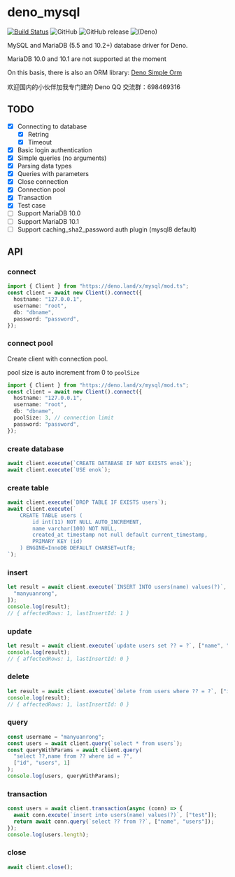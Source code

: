 # deno_mysql

[![Build Status](https://github.com/manyuanrong/deno_mysql/workflows/ci/badge.svg?branch=master)](https://github.com/manyuanrong/deno_mysql/actions)
![GitHub](https://img.shields.io/github/license/manyuanrong/deno_mysql.svg)
![GitHub release](https://img.shields.io/github/release/manyuanrong/deno_mysql.svg)
![(Deno)](https://img.shields.io/badge/deno-1.0.0-green.svg)

MySQL and MariaDB (5.5 and 10.2+) database driver for Deno.

MariaDB 10.0 and 10.1 are not supported at the moment

On this basis, there is also an ORM library: [Deno Simple Orm](https://github.com/manyuanrong/dso)

欢迎国内的小伙伴加我专门建的 Deno QQ 交流群：698469316

## TODO

- [x] Connecting to database
  - [x] Retring
  - [x] Timeout
- [x] Basic login authentication
- [x] Simple queries (no arguments)
- [x] Parsing data types
- [x] Queries with parameters
- [x] Close connection
- [x] Connection pool
- [x] Transaction
- [x] Test case
- [ ] Support MariaDB 10.0
- [ ] Support MariaDB 10.1
- [ ] Support caching_sha2_password auth plugin (mysql8 default)

## API

### connect

```ts
import { Client } from "https://deno.land/x/mysql/mod.ts";
const client = await new Client().connect({
  hostname: "127.0.0.1",
  username: "root",
  db: "dbname",
  password: "password",
});
```

### connect pool

Create client with connection pool.

pool size is auto increment from 0 to `poolSize`

```ts
import { Client } from "https://deno.land/x/mysql/mod.ts";
const client = await new Client().connect({
  hostname: "127.0.0.1",
  username: "root",
  db: "dbname",
  poolSize: 3, // connection limit
  password: "password",
});
```

### create database

```ts
await client.execute(`CREATE DATABASE IF NOT EXISTS enok`);
await client.execute(`USE enok`);
```

### create table

```ts
await client.execute(`DROP TABLE IF EXISTS users`);
await client.execute(`
    CREATE TABLE users (
        id int(11) NOT NULL AUTO_INCREMENT,
        name varchar(100) NOT NULL,
        created_at timestamp not null default current_timestamp,
        PRIMARY KEY (id)
    ) ENGINE=InnoDB DEFAULT CHARSET=utf8;
`);
```

### insert

```ts
let result = await client.execute(`INSERT INTO users(name) values(?)`, [
  "manyuanrong",
]);
console.log(result);
// { affectedRows: 1, lastInsertId: 1 }
```

### update

```ts
let result = await client.execute(`update users set ?? = ?`, ["name", "MYR"]);
console.log(result);
// { affectedRows: 1, lastInsertId: 0 }
```

### delete

```ts
let result = await client.execute(`delete from users where ?? = ?`, ["id", 1]);
console.log(result);
// { affectedRows: 1, lastInsertId: 0 }
```

### query

```ts
const username = "manyuanrong";
const users = await client.query(`select * from users`);
const queryWithParams = await client.query(
  "select ??,name from ?? where id = ?",
  ["id", "users", 1]
);
console.log(users, queryWithParams);
```

### transaction

```ts
const users = await client.transaction(async (conn) => {
  await conn.excute(`insert into users(name) values(?)`, ["test"]);
  return await conn.query(`select ?? from ??`, ["name", "users"]);
});
console.log(users.length);
```

### close

```ts
await client.close();
```
